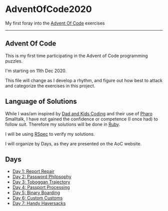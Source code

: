 # AdventOfCode2020

My first foray into the [Advent Of Code](https://adventofcode.com/2020) exercises

----

## Advent Of Code

This is my first time participating in the Advent of Code programming puzzles.

I'm starting on 11th Dec 2020.

This file will change as I develop a rhythm, and figure out how best to attack and categorize the exercises in this project.

## Language of Solutions

While I was/am inspired by [Dad and Kids Coding](https://www.youtube.com/channel/UC9Sy-cVGzUCt0HkSEadfzYw) and their use of [Pharo](https://pharo.org/) Smalltalk, I have not gained the confidence or competence (I once had) to follow suit. Therefore my solutions will be done in [Ruby](https://www.ruby-lang.org/en/).

I will be using [RSpec](https://relishapp.com/rspec/) to verify my solutions.

I will organize by Days, as they are presented on the AoC website.

## Days

* [Day 1: Report Repair](https://adventofcode.com/2020/day/1)
* [Day 2: Password Philosophy](https://adventofcode.com/2020/day/2)
* [Day 3: Toboggan Trajectory](https://adventofcode.com/2020/day/3)
* [Day 4: Passport Processing](https://adventofcode.com/2020/day/4)
* [Day 5: Binary Boarding](https://adventofcode.com/2020/day/5)
* [Day 6: Custom Customs](https://adventofcode.com/2020/day/6)
* [Day 7: Handy Haversacks](https://adventofcode.com/2020/day/7)

